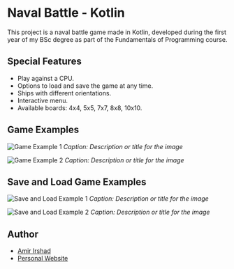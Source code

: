# Naval Battle - Kotlin

This project is a naval battle game made in Kotlin, developed during the first year of my BSc degree as part of the Fundamentals of Programming course.

## Special Features

- Play against a CPU.
- Options to load and save the game at any time.
- Ships with different orientations.
- Interactive menu.
- Available boards: 4x4, 5x5, 7x7, 8x8, 10x10.

## Game Examples

![Game Example 1](game-example-1.jpg)
*Caption: Description or title for the image*

![Game Example 2](game-example-2.jpg)
*Caption: Description or title for the image*

## Save and Load Game Examples

![Save and Load Example 1](save-load-example-1.jpg)
*Caption: Description or title for the image*

![Save and Load Example 2](save-load-example-2.jpg)
*Caption: Description or title for the image*

## Author

- [Amir Irshad](https://github.com/amirajij)
- [Personal Website](https://amirajij.github.io/)
